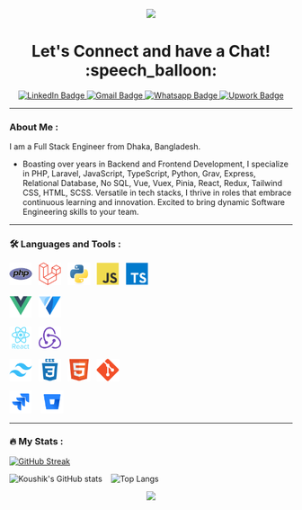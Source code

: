 <p align="center">
  <img src="https://capsule-render.vercel.app/api?type=waving&color=gradient&text=Hi!&nbsp;from&nbsp;Koushik&nbspBalo!&height=100&section=header"/>
</p>

<h1 align="center">
  Let's Connect and have a Chat! :speech_balloon:
</h1>

<div id="badges" align="center">
  <a href="https://www.linkedin.com/in/koushik-balo-718b7b176/">
    <img src="https://img.shields.io/badge/LinkedIn-blue?style=for-the-badge&logo=linkedin&logoColor=white" alt="LinkedIn Badge"/>
  </a>
  <a href="mailto:paponkoushik@gmail.com">
    <img src="https://img.shields.io/badge/Gmail-D14836?style=for-the-badge&logo=gmail&logoColor=white" alt="Gmail Badge"/>
  </a>
  <a href="https://wa.me/+8801675455764">
    <img src="https://img.shields.io/badge/WhatsApp-25D366?style=for-the-badge&logo=whatsapp&logoColor=white" alt="Whatsapp Badge"/>
  </a>
  <a href="https://www.upwork.com/freelancers/~0124748bbb0d72042a">
    <img src="https://img.shields.io/badge/upwork-6FDA44?style=for-the-badge&logo=upwork&logoColor=white" alt="Upwork Badge"/>
  </a>
</div>

---

### About Me :

I am a Full Stack Engineer from Dhaka, Bangladesh.
- Boasting over years in Backend and Frontend Development, I specialize in PHP, Laravel, JavaScript, TypeScript, Python, Grav, Express, Relational Database, No SQL, Vue, Vuex, Pinia, React, Redux, Tailwind CSS, HTML, SCSS. Versatile in tech stacks, I thrive in roles that embrace continuous learning and innovation. Excited to bring dynamic Software Engineering skills to your team.

---

### :hammer_and_wrench: Languages and Tools :
<div>
  <img src="https://github.com/devicons/devicon/blob/master/icons/php/php-original.svg" title="PHP" alt="PHP" width="40" height="40"/>&nbsp;&nbsp;
  <img src="https://github.com/devicons/devicon/blob/master/icons/laravel/laravel-original.svg" title="Laravel" alt="Laravel" width="40" height="40"/>&nbsp;&nbsp;
  <img src="https://github.com/devicons/devicon/blob/master/icons/python/python-original.svg" title="Python" alt="Python" width="40" height="40"/>&nbsp;&nbsp;
  <img src="https://github.com/devicons/devicon/blob/master/icons/javascript/javascript-original.svg" title="JavaScript" alt="JavaScript" width="40" height="40"/>&nbsp;&nbsp;
  <img src="https://github.com/devicons/devicon/blob/master/icons/typescript/typescript-original.svg" title="TypeScript" alt="TypeScript" width="40" height="40"/>&nbsp;&nbsp;
  
  <img src="https://github.com/devicons/devicon/blob/master/icons/vuejs/vuejs-original.svg" title="Vue" alt="Vue" width="40" height="40"/>&nbsp;&nbsp;
  <img src="https://github.com/devicons/devicon/blob/master/icons/vuetify/vuetify-original.svg" title="Vuetify" alt="Vuetify" width="40" height="40"/>&nbsp;&nbsp;
  
  <img src="https://github.com/devicons/devicon/blob/master/icons/react/react-original-wordmark.svg" title="React" alt="React" width="40" height="40"/>&nbsp;&nbsp;
  <img src="https://github.com/devicons/devicon/blob/master/icons/redux/redux-original.svg" title="Redux" alt="Redux " width="40" height="40"/>&nbsp;&nbsp;
  
  <img src="https://github.com/devicons/devicon/blob/master/icons/tailwindcss/tailwindcss-original.svg" title="Tailwind CSS" alt="Tailwind CSS" width="40" height="40"/>&nbsp;&nbsp;
  <img src="https://github.com/devicons/devicon/blob/master/icons/css3/css3-plain-wordmark.svg"  title="CSS3" alt="CSS" width="40" height="40"/>&nbsp;&nbsp;
  <img src="https://github.com/devicons/devicon/blob/master/icons/html5/html5-original.svg" title="HTML5" alt="HTML" width="40" height="40"/>&nbsp;&nbsp;
  <img src="https://github.com/devicons/devicon/blob/master/icons/git/git-original.svg" title="Git" alt="Git" width="40" height="40"/> &nbsp;&nbsp;

  <img src="https://github.com/devicons/devicon/blob/master/icons/jira/jira-original.svg" title="Git" alt="Git" width="40" height="40"/> &nbsp;&nbsp;
  <img src="https://github.com/devicons/devicon/blob/master/icons/bitbucket/bitbucket-original.svg" title="Git" alt="Git" width="40" height="40"/> &nbsp;&nbsp;
  
</div>

---
### :fire: My Stats :

<a href="https://git.io/streak-stats"><img src="https://streak-stats.demolab.com?user=MUJAHID-WEB&theme=calm&border_radius=8.4" alt="GitHub Streak" /></a>

![Koushik's GitHub stats](https://github-readme-stats.vercel.app/api?username=paponkoushik&show_icons=true&theme=transparent)  &nbsp;&nbsp; ![Top Langs](https://github-readme-stats.vercel.app/api/top-langs/?username=paponkoushik&hide_progress=true)

<p align="center">
  <img src="https://capsule-render.vercel.app/api?type=waving&color=gradient&height=100&section=footer"/>
</p>
